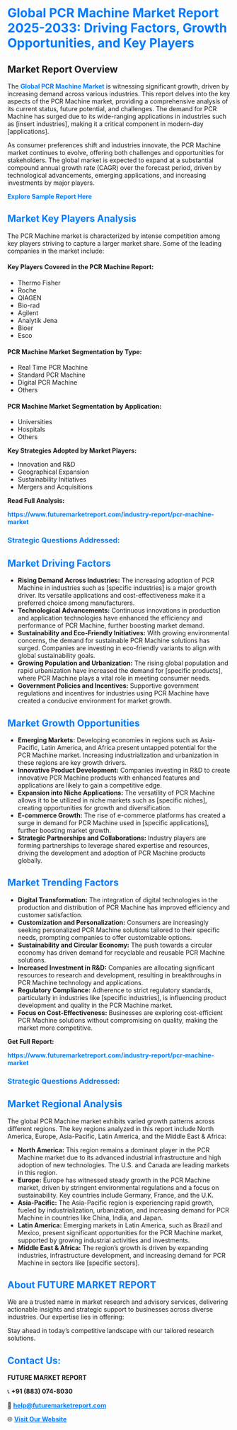 <h1 style="color: #007BFF;">Global PCR Machine Market Report 2025-2033: Driving Factors, Growth Opportunities, and Key Players</h1>

<section id="overview">
<h2>Market Report Overview</h2>
<p>The <a href="https://www.futuremarketreport.com/industry-report/pcr-machine-market" style="color: #007BFF; text-decoration: none;"><strong>Global PCR Machine Market</strong></a> is witnessing significant growth, driven by increasing demand across various industries. This report delves into the key aspects of the PCR Machine market, providing a comprehensive analysis of its current status, future potential, and challenges. The demand for PCR Machine has surged due to its wide-ranging applications in industries such as [insert industries], making it a critical component in modern-day [applications].</p>
<p>As consumer preferences shift and industries innovate, the PCR Machine market continues to evolve, offering both challenges and opportunities for stakeholders. The global market is expected to expand at a substantial compound annual growth rate (CAGR) over the forecast period, driven by technological advancements, emerging applications, and increasing investments by major players.</p>
</section>

<section id="overview">
<p><a href="https://www.futuremarketreport.com/request-sample/reportId=26339" style="color: #007BFF; text-decoration: none;"><strong>Explore Sample Report Here</strong></a></p>
</section>

<section id="key-players">
<h2 style="color: #007BFF;">Market Key Players Analysis</h2>
<p>The PCR Machine market is characterized by intense competition among key players striving to capture a larger market share. Some of the leading companies in the market include:</p>
<h4>Key Players Covered in the PCR Machine Report:</h4>
<ul><li>Thermo Fisher</li><li>Roche</li><li>QIAGEN</li><li>Bio-rad</li><li>Agilent</li><li>Analytik Jena</li><li>Bioer</li><li>Esco</li></ul>
<h4>PCR Machine Market Segmentation by Type:</h4>
<ul><li>Real Time PCR Machine</li><li>Standard PCR Machine</li><li>Digital PCR Machine</li><li>Others</li></ul>

<h4>PCR Machine Market Segmentation by Application:</h4>
<ul><li>Universities</li><li>Hospitals</li><li>Others</li></ul>
<p><strong>Key Strategies Adopted by Market Players:</strong></p>
<ul>
<li>Innovation and R&D</li>
<li>Geographical Expansion</li>
<li>Sustainability Initiatives</li>
<li>Mergers and Acquisitions</li>
</ul>
</section>

<section>
<p><strong>Read Full Analysis: </strong></p><a href="https://www.futuremarketreport.com/industry-report/pcr-machine-market" style="color: #007BFF; text-decoration: none;"><strong>https://www.futuremarketreport.com/industry-report/pcr-machine-market</strong></a>
<h3 style="color: #007BFF;">Strategic Questions Addressed:</h3>
</section>

<section id="driving-factors">
<h2 style="color: #007BFF;">Market Driving Factors</h2>
<ul>
<li><strong>Rising Demand Across Industries:</strong> The increasing adoption of PCR Machine in industries such as [specific industries] is a major growth driver. Its versatile applications and cost-effectiveness make it a preferred choice among manufacturers.</li>
<li><strong>Technological Advancements:</strong> Continuous innovations in production and application technologies have enhanced the efficiency and performance of PCR Machine, further boosting market demand.</li>
<li><strong>Sustainability and Eco-Friendly Initiatives:</strong> With growing environmental concerns, the demand for sustainable PCR Machine solutions has surged. Companies are investing in eco-friendly variants to align with global sustainability goals.</li>
<li><strong>Growing Population and Urbanization:</strong> The rising global population and rapid urbanization have increased the demand for [specific products], where PCR Machine plays a vital role in meeting consumer needs.</li>
<li><strong>Government Policies and Incentives:</strong> Supportive government regulations and incentives for industries using PCR Machine have created a conducive environment for market growth.</li>
</ul>
</section>

<section id="growth-opportunities">
<h2 style="color: #007BFF;">Market Growth Opportunities</h2>
<ul>
<li><strong>Emerging Markets:</strong> Developing economies in regions such as Asia-Pacific, Latin America, and Africa present untapped potential for the PCR Machine market. Increasing industrialization and urbanization in these regions are key growth drivers.</li>
<li><strong>Innovative Product Development:</strong> Companies investing in R&D to create innovative PCR Machine products with enhanced features and applications are likely to gain a competitive edge.</li>
<li><strong>Expansion into Niche Applications:</strong> The versatility of PCR Machine allows it to be utilized in niche markets such as [specific niches], creating opportunities for growth and diversification.</li>
<li><strong>E-commerce Growth:</strong> The rise of e-commerce platforms has created a surge in demand for PCR Machine used in [specific applications], further boosting market growth.</li>
<li><strong>Strategic Partnerships and Collaborations:</strong> Industry players are forming partnerships to leverage shared expertise and resources, driving the development and adoption of PCR Machine products globally.</li>
</ul>
</section>

<section id="trending-factors">
<h2 style="color: #007BFF;">Market Trending Factors</h2>
<ul>
<li><strong>Digital Transformation:</strong> The integration of digital technologies in the production and distribution of PCR Machine has improved efficiency and customer satisfaction.</li>
<li><strong>Customization and Personalization:</strong> Consumers are increasingly seeking personalized PCR Machine solutions tailored to their specific needs, prompting companies to offer customizable options.</li>
<li><strong>Sustainability and Circular Economy:</strong> The push towards a circular economy has driven demand for recyclable and reusable PCR Machine solutions.</li>
<li><strong>Increased Investment in R&D:</strong> Companies are allocating significant resources to research and development, resulting in breakthroughs in PCR Machine technology and applications.</li>
<li><strong>Regulatory Compliance:</strong> Adherence to strict regulatory standards, particularly in industries like [specific industries], is influencing product development and quality in the PCR Machine market.</li>
<li><strong>Focus on Cost-Effectiveness:</strong> Businesses are exploring cost-efficient PCR Machine solutions without compromising on quality, making the market more competitive.</li>
</ul>
</section>

<section>
<p><strong>Get Full Report: </strong></p><a href="https://www.futuremarketreport.com/industry-report/pcr-machine-market" style="color: #007BFF; text-decoration: none;"><strong>https://www.futuremarketreport.com/industry-report/pcr-machine-market</strong></a>
<h3 style="color: #007BFF;">Strategic Questions Addressed:</h3>
</section>


<section id="regional-analysis">
<h2 style="color: #007BFF;">Market Regional Analysis</h2>
<p>The global PCR Machine market exhibits varied growth patterns across different regions. The key regions analyzed in this report include North America, Europe, Asia-Pacific, Latin America, and the Middle East & Africa:</p>
<ul>
<li><strong>North America:</strong> This region remains a dominant player in the PCR Machine market due to its advanced industrial infrastructure and high adoption of new technologies. The U.S. and Canada are leading markets in this region.</li>
<li><strong>Europe:</strong> Europe has witnessed steady growth in the PCR Machine market, driven by stringent environmental regulations and a focus on sustainability. Key countries include Germany, France, and the U.K.</li>
<li><strong>Asia-Pacific:</strong> The Asia-Pacific region is experiencing rapid growth, fueled by industrialization, urbanization, and increasing demand for PCR Machine in countries like China, India, and Japan.</li>
<li><strong>Latin America:</strong> Emerging markets in Latin America, such as Brazil and Mexico, present significant opportunities for the PCR Machine market, supported by growing industrial activities and investments.</li>
<li><strong>Middle East & Africa:</strong> The region’s growth is driven by expanding industries, infrastructure development, and increasing demand for PCR Machine in sectors like [specific sectors].</li>
</ul>
</section>

<footer>
<h2 style="color: #007BFF;">About FUTURE MARKET REPORT</h2>
<p>We are a trusted name in market research and advisory services, delivering actionable insights and strategic support to businesses across diverse industries. Our expertise lies in offering:</p>

<p>Stay ahead in today’s competitive landscape with our tailored research solutions.</p>

<h2 style="color: #007BFF;">Contact Us:</h2>
<p><strong>FUTURE MARKET REPORT</strong></p>
<p>📞 <strong>+91 (883) 074-8030</strong></p>
<p>📧 <strong><a href="mailto:help@futuremarketreport.com" style="color: #007BFF;">help@futuremarketreport.com</a></strong></p>
<p>🌐 <strong><a href="https://www.futuremarketreport.com/" style="color: #007BFF;">Visit Our Website</a></strong></p>
</footer>